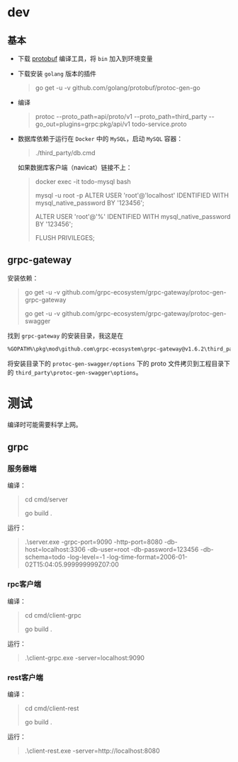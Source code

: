 # dev

## 基本

- 下载 [protobuf](https://github.com/protocolbuffers/protobuf/releases) 编译工具，将 `bin` 加入到环境变量
- 下载安装 `golang` 版本的插件
  > go get -u -v github.com/golang/protobuf/protoc-gen-go
- 编译
  > protoc --proto_path=api/proto/v1 --proto_path=third_party --go_out=plugins=grpc:pkg/api/v1 todo-service.proto
- 数据库依赖于运行在 `Docker` 中的 `MySQL`，启动 `MySQL` 容器：
  > ./third_party/db.cmd

  如果数据库客户端（navicat）链接不上：
  > docker exec -it todo-mysql bash
  >
  > mysql -u root -p
  > ALTER USER 'root'@'localhost' IDENTIFIED WITH mysql_native_password BY '123456';
  >
  > ALTER USER 'root'@'%' IDENTIFIED WITH mysql_native_password BY '123456';
  >
  > FLUSH PRIVILEGES;

## grpc-gateway

安装依赖：
> go get -u -v github.com/grpc-ecosystem/grpc-gateway/protoc-gen-grpc-gateway
>
> go get -u -v github.com/grpc-ecosystem/grpc-gateway/protoc-gen-swagger

找到 `grpc-gateway` 的安装目录，我这是在

```sh
%GOPATH%\pkg\mod\github.com\grpc-ecosystem\grpc-gateway@v1.6.2\third_party\googleapis\google
```

将安装目录下的 `protoc-gen-swagger/options` 下的 proto 文件拷贝到工程目录下的 `third_party\protoc-gen-swagger\options`。

# 测试

编译时可能需要科学上网。

## grpc

### 服务器端

编译：
> cd cmd/server
>
> go build .

运行：
> .\server.exe -grpc-port=9090 -http-port=8080 -db-host=localhost:3306 -db-user=root -db-password=123456 -db-schema=todo -log-level=-1 -log-time-format=2006-01-02T15:04:05.999999999Z07:00

### rpc客户端

编译：
> cd cmd/client-grpc
>
> go build .

运行：
> .\client-grpc.exe -server=localhost:9090

### rest客户端

编译：
> cd cmd/client-rest
>
> go build .

运行：
> .\client-rest.exe -server=http://localhost:8080
